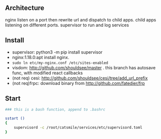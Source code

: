 ## Architecture
 
nginx listen on a port then rewrite url and dispatch to child apps.
child apps listening on different ports.
supervisor to run and log services

## Install

- supervisor: python3 -m pip install supervisor 
- nginx:1.18.0:apt install nginx. 
- `sudo ln etc/my-nginx.conf /etc/sites-enabled`
- visdom: http://github.com/shouldsee/master . this branch has autosave func, 
with modified react callbacks
- (not req) cesi: http://github.com/shouldsee/cesi/tree/add_url_prefix
- (not req)frpc: download binary from http://github.com/fatedier/frp

## Start

```bash
### this is a bash function, append to .bashrc 

sstart () 
{ 
    supervisord -c /root/catsmile/services/etc/supervisord.toml
}
```

